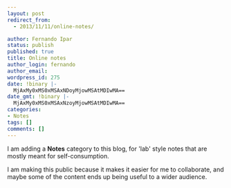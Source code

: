 ```yaml
---
layout: post
redirect_from:
  - 2013/11/11/online-notes/

author: Fernando Ipar
status: publish
published: true
title: Online notes
author_login: fernando
author_email: 
wordpress_id: 275
date: !binary |-
  MjAxMy0xMS0xMSAxNDoyMjowMSAtMDIwMA==
date_gmt: !binary |-
  MjAxMy0xMS0xMSAxNzoyMjowMSAtMDIwMA==
categories:
- Notes
tags: []
comments: []
---
```

<p>I am adding a <strong>Notes</strong> category to this blog, for 'lab' style notes that are mostly meant for self-consumption.</p>
<p>I am making this public because it makes it easier for me to collaborate, and maybe some of the content ends up being useful to a wider audience.</p>
